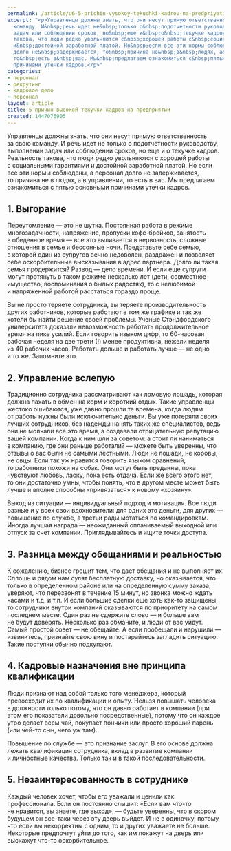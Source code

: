 ```yaml
---
permalink: /article/u6-5-prichin-vysokoy-tekuchki-kadrov-na-predpriyatii
excerpt: "<p>Управленцы должны знать, что они несут прямую ответственность за&nbsp;свою
  команду. И&nbsp;речь идет не&nbsp;только о&nbsp;подотчетности руководству, выполнении
  задач или соблюдении сроков, но&nbsp;еще и&nbsp;о&nbsp;текучке кадров. Реальность
  такова, что люди редко увольняются с&nbsp;хорошей работы с&nbsp;социальными гарантиями
  и&nbsp;достойной заработной платой. Но&nbsp;если все эти нормы соблюдены, а&nbsp;персонал
  долго не&nbsp;задерживается, то&nbsp;причина не&nbsp;в&nbsp;людях, а&nbsp;в&nbsp;управлении,
  то&nbsp;есть в&nbsp;вас. Мы&nbsp;предлагаем ознакомиться с&nbsp;пятью основными
  причинами утечки кадров.</p>"
categories:
- персонал
- рекрутинг
- кадровое дело
- персонал
layout: article
title: 5 причин высокой текучки кадров на предприятии
created: 1447076905
---
```

<p>Управленцы должны знать, что они несут прямую ответственность за&nbsp;свою команду. И&nbsp;речь идет не&nbsp;только о&nbsp;подотчетности руководству, выполнении задач или соблюдении сроков, но&nbsp;еще и&nbsp;о&nbsp;текучке кадров. Реальность такова, что люди редко увольняются с&nbsp;хорошей работы с&nbsp;социальными гарантиями и&nbsp;достойной заработной платой. Но&nbsp;если все эти нормы соблюдены, а&nbsp;персонал долго не&nbsp;задерживается, то&nbsp;причина не&nbsp;в&nbsp;людях, а&nbsp;в&nbsp;управлении, то&nbsp;есть в&nbsp;вас. Мы&nbsp;предлагаем ознакомиться с&nbsp;пятью основными причинами утечки кадров.</p>
<h2>1. Выгорание</h2>
<p>Переутомление&nbsp;— это не&nbsp;шутка. Постоянная работа в&nbsp;режиме многозадачности, напряжение, пропуски кофе-брейков, занятость в&nbsp;обеденное время&nbsp;— все это выливается в&nbsp;нервозность, сложные отношения в&nbsp;семье и&nbsp;бессонные ночи. Представьте себе семью, в&nbsp;которой один из&nbsp;супругов вечно недоволен, раздражен и&nbsp;позволяет себе оскорбительные высказывания в&nbsp;адрес партнера. Долго&nbsp;ли такая семья продержится? Развод&nbsp;— дело времени. И&nbsp;если еще супруги могут протянуть в&nbsp;таком режиме несколько лет (дети, совместное имущество, воспоминания о&nbsp;былых радостях), то&nbsp;с&nbsp;нелюбимой и&nbsp;напряженной работой расстаться гораздо проще. </p>
<p>Вы&nbsp;не&nbsp;просто теряете сотрудника, вы&nbsp;теряете производительность других работников, которые работают в&nbsp;том&nbsp;же графике и&nbsp;так&nbsp;же хотели&nbsp;бы найти решение своей проблемы. Ученые Стэндфордского университета доказали невозможность работать продолжительное время на&nbsp;пике усилий. Если говорить языком цифр, то&nbsp;<nobr>60-часовая</nobr> рабочая неделя на&nbsp;две трети (!) менее продуктивна, нежели неделя из&nbsp;40&nbsp;рабочих часов. Работать дольше и&nbsp;работать лучше&nbsp;— не&nbsp;одно и&nbsp;то&nbsp;же. Запомните это.</p>
<h2>2. Управление вслепую</h2>
<p>Традиционно сотрудника рассматривают как ломовую лошадь, которая должна пахать в&nbsp;обмен на&nbsp;корм и&nbsp;короткий отдых. Такие управленцы жестоко ошибаются, уже давно прошли те&nbsp;времена, когда людям от&nbsp;работы нужны были исключительно деньги. Вы&nbsp;уже потеряли своих лучших сотрудников, без надежды нанять таких&nbsp;же специалистов, ведь они не&nbsp;молчали все это время, а&nbsp;создавали отрицательную репутацию вашей компании. Когда к&nbsp;ним шли за&nbsp;советом: а&nbsp;стоит&nbsp;ли наниматься в&nbsp;компанию, где они раньше работали? —&nbsp;можете быть уверенны, что отзывы о&nbsp;вас были не&nbsp;самыми лестными. Люди не&nbsp;лошади, не&nbsp;коровы, не&nbsp;овцы. Если так уж&nbsp;нравится говорить языком сравнений, то&nbsp;работники похожи на&nbsp;собак. Они могут быть преданны, пока чувствуют любовь, ласку, пока есть отдача. Если&nbsp;же всего этого нет, то&nbsp;они достаточно умны, чтобы понять, что в&nbsp;другом месте может быть лучше и&nbsp;вполне способны «привязаться» к&nbsp;новому «хозяину». </p>
<p>Выход из&nbsp;ситуации&nbsp;— индивидуальный подход и&nbsp;мотивация. Все люди разные и&nbsp;у&nbsp;всех свои вдохновители: для одних это деньги, для других&nbsp;— повышение по&nbsp;службе, а&nbsp;третьи рады мотаться по&nbsp;командировкам. Иногда лучшая награда&nbsp;— неожиданный оплачиваемый выходной или отпуск за&nbsp;счет компании. Приглядывайтесь и&nbsp;ищите точки доступа.</p>
<h2>3. Разница между обещаниями и&nbsp;реальностью</h2>
<p>К&nbsp;сожалению, бизнес грешит тем, что дает обещания и&nbsp;не&nbsp;выполняет&nbsp;их. Сплошь и&nbsp;рядом нам сулят бесплатную доставку, но&nbsp;оказывается, что только в&nbsp;определенном районе или на&nbsp;определенную сумму заказа; уверяют, что перезвонят в&nbsp;течение 15&nbsp;минут, но&nbsp;звонка можно ждать часами и&nbsp;т.д.&nbsp;и&nbsp;т.п. И&nbsp;если большие сделки еще хоть как-то защищены, то&nbsp;сотрудники внутри компаний оказываются по&nbsp;приоритету на&nbsp;самом последнем месте. Один раз не&nbsp;сдержите слово&nbsp;— и&nbsp;больше вам не&nbsp;будут доверять. Несколько раз обманите, и&nbsp;люди от&nbsp;вас уйдут. Самый простой совет&nbsp;— не&nbsp;обещайте. А&nbsp;если пообещали и&nbsp;нарушили&nbsp;— извинитесь, признайте свою вину и&nbsp;постарайтесь загладить ситуацию. Такие поступки обычно подкупают.</p>
<h2>4. Кадровые назначения вне принципа квалификации</h2>
<p>Люди признают над собой только того менеджера, который превосходит их&nbsp;по&nbsp;квалификации и&nbsp;опыту. Нельзя повышать человека в&nbsp;должности только потому, что он&nbsp;давно работает в&nbsp;компании (при этом его показатели довольно посредственные), потому что он&nbsp;каждое утро делает всем чай, покупает пончики или просто хороший парень (или чей-то сын, чего уж&nbsp;там).</p>
<p>Повышение по&nbsp;службе&nbsp;— это признание заслуг. В&nbsp;его основе должна лежать квалификация сотрудника, вклад в&nbsp;развитие компании и&nbsp;личностные качества. Только так и&nbsp;в&nbsp;такой последовательности.</p>
<h2>5. Незаинтересованность в&nbsp;сотруднике</h2>
<p>Каждый человек хочет, чтобы его уважали и&nbsp;ценили как профессионала. Если он&nbsp;постоянно слышит: «Если вам что-то не&nbsp;нравится, вы&nbsp;знаете, где выход»,&nbsp;— будьте уверенны, что в&nbsp;скором будущем он&nbsp;все-таки через эту дверь выйдет. И&nbsp;не&nbsp;в&nbsp;одиночку, потому что если вы&nbsp;некорректны с&nbsp;одним, то&nbsp;и&nbsp;других уважаете не&nbsp;больше. Некоторые предпочтут уйти до&nbsp;того, как им&nbsp;покажут на&nbsp;дверь или выскажут что-то оскорбительное.</p>
